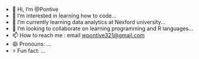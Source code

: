 - 👋 Hi, I’m @Pontive
- 👀 I’m interested in learning how to code...
- 🌱 I’m currently learning data analytics at Nexford university...
- 💞️ I’m looking to collaborate on learning programming and R languages...
- 📫 How to reach me : email wpontive321@gmail.com
- 😄 Pronouns: ...
- ⚡ Fun fact: ...

<!---
Pontive/Pontive is a ✨ special ✨ repository because its `README.md` (this file) appears on your GitHub profile.
You can click the Preview link to take a look at your changes.
--->
